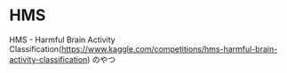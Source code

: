# HMS

HMS - Harmful Brain Activity Classification(https://www.kaggle.com/competitions/hms-harmful-brain-activity-classification)
のやつ
